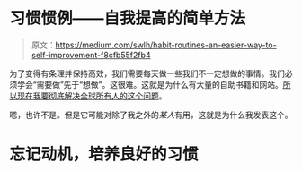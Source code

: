# 习惯惯例——自我提高的简单方法

> 原文：<https://medium.com/swlh/habit-routines-an-easier-way-to-self-improvement-f8cfb55f2fb4>

为了变得有条理并保持高效，我们需要每天做一些我们不一定想做的事情。我们必须学会“需要做”先于“想做”。这很难。这就是为什么有大量的自助书籍和网站。[所以现在我要彻底解决全球所有人的这个问题](https://xkcd.com/927/)。

嗯，也许不是。但是它可能对除了我之外的*某人*有用，这就是为什么我发表这个。

# 忘记动机，培养良好的习惯